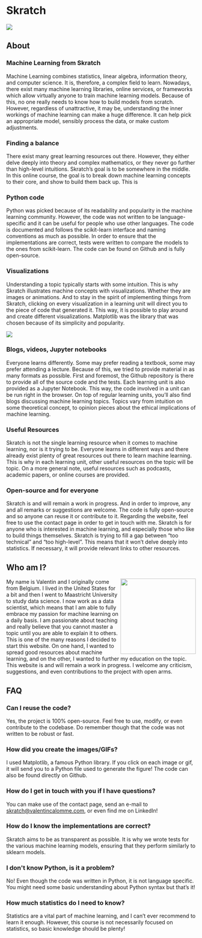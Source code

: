 # Skratch

![](https://skratch.valentincalomme.com/wp-content/uploads/2018/09/HEADER-README.png)

## About

### Machine Learning from Skratch

Machine Learning combines statistics, linear algebra, information theory, and computer science. It is, therefore, a complex field to learn. Nowadays, there exist many machine learning libraries, online services, or frameworks which allow virtually anyone to train machine learning models. Because of this, no one really needs to know how to build models from scratch. However, regardless of unattractive, it may be, understanding the inner workings of machine learning can make a huge difference. It can help pick an appropriate model, sensibly process the data, or make custom adjustments.

### Finding a balance

There exist many great learning resources out there. However, they either delve deeply into theory and complex mathematics, or they never go further than high-level intuitions. Skratch’s goal is to be somewhere in the middle. In this online course, the goal is to break down machine learning concepts to their core, and show to build them back up. This is 

### Python code

Python was picked because of its readability and popularity in the machine learning community. However, the code was not written to be language-specific and it can be useful for people who use other languages. The code is documented and follows the scikit-learn interface and naming conventions as much as possible. In order to ensure that the implementations are correct, tests were written to compare the models to the ones from scikit-learn. The code can be found on Github and is fully open-source.

### Visualizations

Understanding a topic typically starts with some intuition. This is why Skratch illustrates machine concepts with visualizations. Whether they are images or animations. And to stay in the spirit of implementing things from Skratch, clicking on every visualization in a learning unit will direct you to the piece of code that generated it. This way, it is possible to play around and create different visualizations. Matplotlib was the library that was chosen because of its simplicity and popularity.

![](https://skratch.valentincalomme.com/wp-content/uploads/2018/08/knn_classification_anim-2.gif)

### Blogs, videos, Jupyter notebooks

Everyone learns differently. Some may prefer reading a textbook, some may prefer attending a lecture. Because of this, we tried to provide material in as many formats as possible. First and foremost, the Github repository is there to provide all of the source code and the tests. Each learning unit is also provided as a Jupyter Notebook. This way, the code involved in a unit can be run right in the browser. On top of regular learning units, you’ll also find blogs discussing machine learning topics. Topics vary from intuition on some theoretical concept, to opinion pieces about the ethical implications of machine learning.

### Useful Resources

Skratch is not the single learning resource when it comes to machine learning, nor is it trying to be. Everyone learns in different ways and there already exist plenty of great resources out there to learn machine learning. This is why in each learning unit, other useful resources on the topic will be topic. On a more general note, useful resources such as podcasts, academic papers, or online courses are provided.

### Open-source and for everyone

Skratch is and will remain a work in progress. And in order to improve, any and all remarks or suggestions are welcome. The code is fully open-source and so anyone can reuse it or contribute to it. Regarding the website, feel free to use the contact page in order to get in touch with me. Skratch is for anyone who is interested in machine learning, and especially those who like to build things themselves. Skratch is trying to fill a gap between “too technical” and “too high-level”. This means that it won’t delve deeply into statistics. If necessary, it will provide relevant links to other resources.


## Who am I?

<img src="https://skratch.valentincalomme.com/wp-content/uploads/2018/06/32150822_10216105769666832_3159846691373318144_n.jpg" width="200" align="right"/>

My name is Valentin and I originally come from Belgium. I lived in the United States for a bit and then I went to Maastricht University to study data science. I now work as a data scientist, which means that I am able to fully embrace my passion for machine learning on a daily basis. I am passionate about teaching and really believe that you cannot master a topic until you are able to explain it to others. This is one of the many reasons I decided to start this website. On one hand, I wanted to spread good resources about machine learning, and on the other, I wanted to further my education on the topic. This website is and will remain a work in progress. I welcome any criticism, suggestions, and even contributions to the project with open arms.

## FAQ

### Can I reuse the code?

Yes, the project is 100% open-source. Feel free to use, modify, or even contribute to the codebase. Do remember though that the code was not written to be robust or fast.

### How did you create the images/GIFs?

I used Matplotlib, a famous Python library. If you click on each image or gif, it will send you to a Python file used to generate the figure! The code can also be found directly on Github.

### How do I get in touch with you if I have questions?

You can make use of the contact page, send an e-mail to skratch@valentincalomme.com, or even find me on LinkedIn!

### How do I know the implementations are correct?

Skratch aims to be as transparent as possible. It is why we wrote tests for the various machine learning models, ensuring that they perform similarly to sklearn models.

### I don't know Python, is it a problem?

No! Even though the code was written in Python, it is not language specific. You might need some basic understanding about Python syntax but that’s it!

### How much statistics do I need to know?

Statistics are a vital part of machine learning, and I can’t ever recommend to learn it enough. However, this course is not necessarily focused on statistics, so basic knowledge should be plenty!


